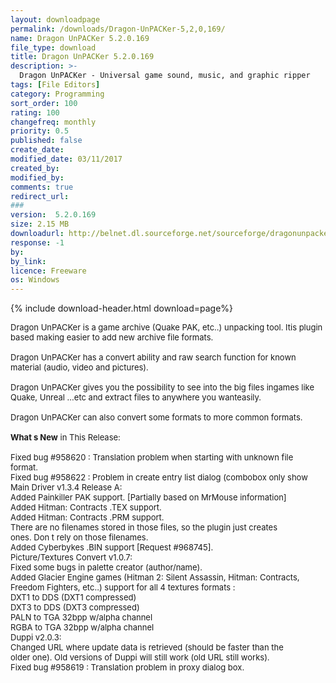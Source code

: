 ```yaml
---
layout: downloadpage
permalink: /downloads/Dragon-UnPACKer-5,2,0,169/
name: Dragon UnPACKer 5.2.0.169
file_type: download
title: Dragon UnPACKer 5.2.0.169
description: >-
  Dragon UnPACKer - Universal game sound, music, and graphic ripper
tags: [File Editors]
category: Programming
sort_order: 100
rating: 100
changefreq: monthly
priority: 0.5
published: false
create_date: 
modified_date: 03/11/2017
created_by: 
modified_by: 
comments: true
redirect_url: 
### 
version:  5.2.0.169
size: 2.15 MB
downloadurl: http://belnet.dl.sourceforge.net/sourceforge/dragonunpacker/dup520bcinthia setup.exe
response: -1
by: 
by_link: 
licence: Freeware
os: Windows
---
```


{% include download-header.html download=page%}

<p style="fix-download-text !important">
<p><font size="2">Dragon UnPACKer is a game archive (Quake PAK, etc..) unpacking tool. Itis plugin based making easier to add new archive file formats. <br />
<br />
Dragon UnPACKer has a convert ability and raw search function for known material (audio, video and pictures). <br />
<br />
Dragon UnPACKer gives you the possibility to see into the big files ingames like Quake, Unreal ...etc and extract files to anywhere you wanteasily. <br />
<br />
Dragon UnPACKer can also convert some formats to more common formats.<br />
<br />
<strong>What s New</strong> in This Release:<br />
<br />
Fixed bug #958620 : Translation problem when starting with unknown file<br />
format.<br />
Fixed bug #958622 : Problem in create entry list dialog (combobox only show<br />
Main Driver v1.3.4 Release A:<br />
Added Painkiller PAK support. [Partially based on MrMouse information]<br />
Added Hitman: Contracts .TEX support.<br />
Added Hitman: Contracts .PRM support.<br />
There are no filenames stored in those files, so the plugin just creates<br />
ones. Don t rely on those filenames.<br />
Added Cyberbykes .BIN support [Request #968745].<br />
Picture/Textures Convert v1.0.7:<br />
Fixed some bugs in palette creator (author/name).<br />
Added Glacier Engine games (Hitman 2: Silent Assassin, Hitman: Contracts,<br />
Freedom Fighters, etc..) support for all 4 textures formats :<br />
DXT1 to DDS (DXT1 compressed)<br />
DXT3 to DDS (DXT3 compressed)<br />
PALN to TGA 32bpp w/alpha channel<br />
RGBA to TGA 32bpp w/alpha channel<br />
Duppi v2.0.3:<br />
Changed URL where update data is retrieved (should be faster than the<br />
older one). Old versions of Duppi will still work (old URL still works).<br />
Fixed bug #958619 : Translation problem in proxy dialog box.<br />
</font></p></p>
